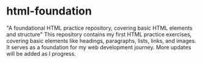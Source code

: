 # html-foundation
"A foundational HTML practice repository, covering basic HTML elements and structure"
This repository contains my first HTML practice exercises, covering basic elements like headings, paragraphs, lists, links, and images. It serves as a foundation for my web development journey. More updates will be added as I progress.
